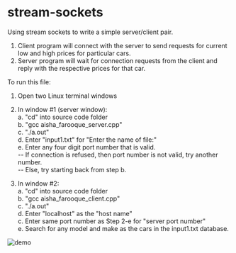 # stream-sockets
Using stream sockets to write a simple server/client pair.

1. Client program will connect with the server to send requests for current low and high prices for particular cars.
2. Server program will wait for connection requests from the client and reply with the respective prices for that car.

To run this file:
1. Open two Linux terminal windows
2. In window #1 (server window):<br/>
  a. "cd" into source code folder<br/>
  b. "gcc aisha_farooque_server.cpp"<br/>
  c. "./a.out"<br/>
  d. Enter "input1.txt" for "Enter the name of file:"<br/>
  e. Enter any four digit port number that is valid. <br/>
  -- If connection is refused, then port number is not valid, try another number.<br/>
  -- Else, try starting back from step b.<br/>
 
 3. In window #2:<br/>
  a. "cd" into source code folder<br/>
  b. "gcc aisha_farooque_client.cpp"<br/>
  c. "./a.out"<br/>
  d. Enter "localhost" as the "host name"<br/>
  c. Enter same port number as Step 2-e for "server port number"<br/>
  e. Search for any model and make as the cars in the input1.txt database.<br/>

![demo](demo/media.gif)
